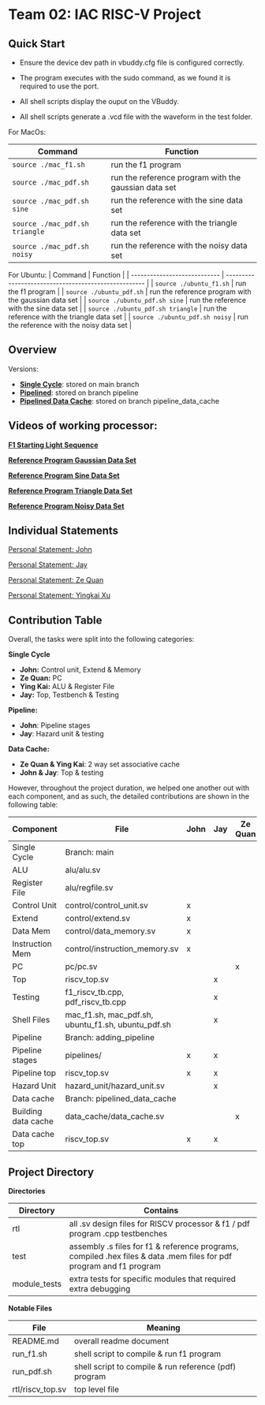 # **Team 02: IAC RISC-V Project**

## Quick Start

- Ensure the device dev path in vbuddy.cfg file is configured correctly.

- The program executes with the sudo command, as we found it is required to use the port.

- All shell scripts display the ouput on the VBuddy.

- All shell scripts generate a .vcd file with the waveform in the test folder.

For MacOs:

| Command                      | Function                                             |
| ---------------------------- | ---------------------------------------------------- |
| ```source ./mac_f1.sh```           | run the f1 program                                   |
| ```source ./mac_pdf.sh```          | run the reference program with the gaussian data set |
| ```source ./mac_pdf.sh sine```     | run the reference with the sine data set             |
| ```source ./mac_pdf.sh triangle``` | run the reference with the triangle data set         |
| ```source ./mac_pdf.sh noisy```    | run the reference with the noisy data set            |

For Ubuntu:
| Command                      | Function                                             |
| ---------------------------- | ---------------------------------------------------- |
| ```source ./ubuntu_f1.sh```           | run the f1 program                                   |
| ```source ./ubuntu_pdf.sh```          | run the reference program with the gaussian data set |
| ```source ./ubuntu_pdf.sh sine```     | run the reference with the sine data set             |
| ```source ./ubuntu_pdf.sh triangle``` | run the reference with the triangle data set         |
| ```source ./ubuntu_pdf.sh noisy```    | run the reference with the noisy data set            |


## Overview

Versions:

- [**Single Cycle**](https://github.com/johnyeocx/iac-project-team02/tree/main): stored on main branch
- [**Pipelined**](https://github.com/johnyeocx/iac-project-team02/tree/pipeline): stored on branch pipeline
- [**Pipelined Data Cache**](https://github.com/johnyeocx/iac-project-team02/tree/pipeline_data_cache): stored on branch pipeline_data_cache

## Videos of working processor:

[**F1 Starting Light Sequence**](https://www.youtube.com/watch?v=ZEgYNSm-2rE)

[**Reference Program Gaussian Data Set**](https://www.youtube.com/watch?v=L19uE8GNIMg)

[**Reference Program Sine Data Set**](https://www.youtube.com/watch?v=gi-OaK2o7cQ)

[**Reference Program Triangle Data Set**](https://www.youtube.com/watch?v=-6ea5gQGjow)

[**Reference Program Noisy Data Set**](https://www.youtube.com/watch?v=wLEnNPWv9hE)

## Individual Statements

[Personal Statement: John](./statements/john_yeo.md)

[Personal Statement: Jay](./statements/Jay.md)

[Personal Statement: Ze Quan](./statements/ze_quan.md)

[Personal Statement: Yingkai Xu](./statements/Liam.md)

## Contribution Table

Overall, the tasks were split into the following categories:

**Single Cycle**

- **John:** Control unit, Extend & Memory
- **Ze Quan:** PC
- **Ying Kai:** ALU & Register File
- **Jay:** Top, Testbench & Testing

**Pipeline:**

- **John**: Pipeline stages
- **Jay**: Hazard unit & testing

**Data Cache:**

- **Ze Quan & Ying Kai**: 2 way set associative cache
- **John & Jay**: Top & testing

However, throughout the project duration, we helped one another out with each component, and as such, the detailed contributions are shown in the following table:

| Component           | File                              | John | Jay | Ze Quan | Ying Kai |
| ------------------- | --------------------------------- | ---- | --- | ------- | -------- |
| Single Cycle        | Branch: main                      |      |     |         |          |
| ALU                 | alu/alu.sv                        |      |     |         | x        |
| Register File       | alu/regfile.sv                    |      |     |         | x        |
| Control Unit        | control/control_unit.sv           | x    |     |         |          |
| Extend              | control/extend.sv                 | x    |     |         |          |
| Data Mem            | control/data_memory.sv            | x    |     |         |          |
| Instruction Mem     | control/instruction_memory.sv     | x    |     |         |          |
| PC                  | pc/pc.sv                          |      |     | x       |          |
| Top                 | riscv_top.sv                      |      | x   |         |          |
| Testing             | f1_riscv_tb.cpp, pdf_riscv_tb.cpp |      | x   |         |          |
| Shell Files         | mac_f1.sh, mac_pdf.sh, ubuntu_f1.sh, ubuntu_pdf.sh|      | x   |         |          |
| Pipeline            | Branch: adding_pipeline           |      |     |         |          |
| Pipeline stages     | pipelines/                        | x    | x   |         |          |
| Pipeline top        | riscv_top.sv                      | x    | x   |         |          |
| Hazard Unit         | hazard_unit/hazard_unit.sv        |      | x   |         |          |
| Data cache          | Branch: pipelined_data_cache      |      |     |         |          |
| Building data cache | data_cache/data_cache.sv          |      |     | x       | x        |
| Data cache top      | riscv_top.sv                      | x    | x   |         |          |

## **Project Directory**

**Directories**

| Directory    | Contains                                                                                                            |
| ------------ | ------------------------------------------------------------------------------------------------------------------- |
| rtl          | all .sv design files for RISCV processor & f1 / pdf program .cpp testbenches                                        |
| test         | assembly .s files for f1 & reference programs, compiled .hex files & data .mem files for pdf program and f1 program |
| module_tests | extra tests for specific modules that required extra debugging                                                      |

**Notable Files**

| File             | Meaning                                               |
| ---------------- | ----------------------------------------------------- |
| README.md        | overall readme document                               |
| run_f1.sh        | shell script to compile & run f1 program              |
| run_pdf.sh       | shell script to compile & run reference (pdf) program |
| rtl/riscv_top.sv | top level file                                        |
